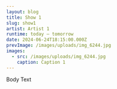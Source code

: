 ```yaml
---
layout: blog
title: Show 1
slug: show1
artist: Artist 1
runtime: today – tomorrow
date: 2024-06-24T18:15:00.000Z
prevImage: /images/uploads/img_6244.jpg
images:
  - src: /images/uploads/img_6244.jpg
    caption: Caption 1
---
```


Body Text
